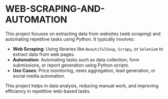 # WEB-SCRAPING-AND-AUTOMATION

This project focuses on extracting data from websites (web scraping) and automating repetitive tasks using Python. It typically involves:  

- **Web Scraping**: Using libraries like `BeautifulSoup`, `Scrapy`, or `Selenium` to extract data from web pages.  
- **Automation**: Automating tasks such as data collection, form submissions, or report generation using Python scripts.  
- **Use Cases**: Price monitoring, news aggregation, lead generation, or social media automation.  

This project helps in data analysis, reducing manual work, and improving efficiency in repetitive web-based tasks. 
